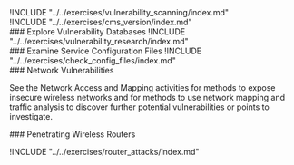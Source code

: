 
<div class="boxtext">
!INCLUDE "../../exercises/vulnerability_scanning/index.md"
</div>

<div class="boxtext">
!INCLUDE "../../exercises/cms_version/index.md"
</div>

<div class="boxtext">
### Explore Vulnerability Databases
!INCLUDE "../../exercises/vulnerability_research/index.md"
</div>

<div class="boxtext">
### Examine Service Configuration Files
!INCLUDE "../../exercises/check_config_files/index.md"
</div>

<div class="boxtext">
### Network Vulnerabilities

See the Network Access and Mapping activities for methods to expose insecure wireless networks and for methods to use network mapping and traffic analysis to discover further potential vulnerabilities or points to investigate.
</div>

<div class="boxtext">
### Penetrating Wireless Routers

!INCLUDE "../../exercises/router_attacks/index.md"
</div>